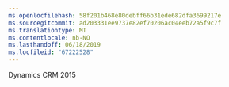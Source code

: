 ```yaml
---
ms.openlocfilehash: 58f201b468e80debff66b31ede682dfa3699217e
ms.sourcegitcommit: ad203331ee9737e82ef70206ac04eeb72a5f9c7f
ms.translationtype: MT
ms.contentlocale: nb-NO
ms.lasthandoff: 06/18/2019
ms.locfileid: "67222528"
---
```

Dynamics CRM 2015